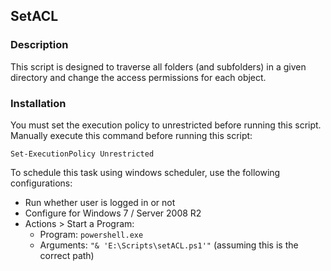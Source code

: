 SetACL
--------

### Description ###

This script is designed to traverse all folders (and subfolders) in a given directory and change the access permissions for each object.  

### Installation ###

You must set the execution policy to unrestricted before running this script. Manually execute this command before running this script:

`Set-ExecutionPolicy Unrestricted`

To schedule this task using windows scheduler, use the following configurations:

* Run whether user is logged in or not
* Configure for Windows 7 / Server 2008 R2
* Actions > Start a Program:
	* Program: `powershell.exe`
	* Arguments: `"& 'E:\Scripts\setACL.ps1'"` (assuming this is the correct path)